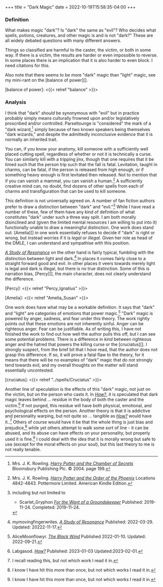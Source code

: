 +++
title = "Dark  Magic"
date = 2022-10-19T15:58:35-04:00
+++

### Definition

What makes magic "dark"?  Is "dark" the same as "evil"?  Who decides what
spells, potions, creatures, and other magic is and is not "dark?"  These are
all widely debated questions with many different answers. 

Things so classified are harmful to the caster, the victim, or both in some
way.  If there is a victim, the results are harder or even impossible to
reverse.  In some places there is an implication that it is also harder to even
block. I need citations for this.

Also note that there seems to be more "dark" magic than "light" magic, see my
mini-rant on the [balance of power][].

[balance of power]: <{{< relref "balance" >}}>

### Analysis

I think that "dark" *should* be synonymous with "evil" but in practice probably
simply means culturally frowned upon and/or legislatively proscribed and/or
controlled.  Parseltounge is "considered" the mark of a "dark
wizard,[^221019-1] simply because of two known speakers being themselves "dark
wizards," and despite the admittedly inconclusive evidence that it is normally
an inherited trait.

[^221019-1]: Mrs. J. K. Rowling.
    _[Harry Potter and the Chamber of Secrets](https://www.librarything.com/work/683408/book/225886342)_
    Bloomsbury Publishing Plc. © 2004.  page 199.

You can, if you know your anatomy, kill someone with a sufficiently well placed
cutting spell, regardless of whether or not it is technically a curse.  You can
similarly kill with a tripping jinx, though that one requires that it be timed
such that the person trip such that the fall is fatal.  Levitation, taught in
charms, can be fatal, if the person is released from high enough, or if
something heavy enough is first levitated then released.  Not to mention that
if you can vanish a mammal, you can vanish a human.[^210914-1]  A sufficiently
creative mind can, no doubt, find dozens of other spells from each of charms
and transfiguration that can be used to kill someone. 

[^210914-1]: Mrs. J. K. Rowling.
    _[Harry Potter and the Order of the
    Phoenix](https://www.goodreads.com/book/show/2.Harry_Potter_and_the_Order_of_the_Phoenix)_
    Locations 4842-4843. Pottermore Limited. American Kindle Edition.

This definition is not universally agreed on.  A number of fan fiction authors
prefer to draw a distinction between "dark" and "evil."[^221122-3]  While I
have read a number of these, few of them have any kind of definition of what
constitutes "dark" under such a three way split.  I am both morally disinclined
and (given the limited mental resources I am willing to put into it)
functionally unable to draw a meaningful distinction.  One work does stand out.
[Amelia][] in one work essentially refuses to decide if "dark" is right or
wrong, but instead worries if it is *legal or illegal*.  Given her role as head
of the DMLE, I can understand and sympathise with this position.  

_[A Study of Resonance][]_ on the other hand is fairly typical, fumbling with
the distinction between light and dark.[^221122-6]  In places it comes fairly
close to a straight forward good and evil.  In other places it veers towards
merely light is legal and dark is illegal, but there is no true distinction.
Some of this is narration bias, [Percy][], the main character, does not clearly
understand the difference.

[Percy]: <{{< relref "Percy_Ignatius" >}}>

[A Study of Resonance]: <https://archiveofourown.org/works/38041177>

[^221122-6]: mymovingfingerwrites. _[A Study of Resonance][]_
    Published: 2022-03-29. Updated: 20222-11-17.

[Amelia]: <{{< relref "Amelia_Susan" >}}>

[^221122-3]: including but not limited to
    * Scarlet_Gryphon
      _[For the Want of a Groundskeeper](https://archiveofourown.org/works/21541015)_
      Published: 2019-11-24. Completed: 2019-11-24.

One work does have what may be a workable definition.  It says that "dark" and
"light" are categories of emotions that power magic.[^230124-1]  "Dark" magic is
powered by anger, sadness, and fear under this theory.  The work rightly points
out that these emotions are not inherently sinful.  Anger can be righteous
anger.  Fear can be justifiable.  As of writing this, I have not finished the
work to find out how well the author pulls this off, but I can see some
potential problems.  There is a difference in *kind* between righteous anger and
the hatred that powers the killing curse or the [cruciatus][].  I strongly
suspect, from the brief bit that I *have* read, that the author does not grasp
this difference.  If so, it will prove a fatal flaw to the theory, for it means
that there will be no examples of "dark" magic that do not strongly tend towards
evil, and my overall thoughts on the matter will stand essentially uncontested. 

[^230124-1]: AliceMoonflowyr. _[The Black Wind][]_ Published 2022-01-10. Updated: 2022-09-21.

[The Black Wind]: <https://archiveofourown.org/works/36341272>

[cruciatus]: <{{< relref "../spells/Cruciatus" >}}>

Another line of speculation is the effects of this "dark" magic, not just on
the victim, but on the person who casts it.  In _[How?][]_, it is speculated
that dark magic leaves behind … residue in the body of both the caster and the
victim.[^230201-1]  If not purged, this residue will have both physical,
emotional, and psychological effects on the person.  Another theory is that it
is addictive and personality warping, but not quite so … tangible as _[How?][]_
would have it..[^230201-2]  Others of course would have it be that the whole
thing is just bias and prejudice,[^230201-3] while yet others attempt to walk
some sort of line - it can be abused, and its abuse can have effects on your
personality, but properly used it is fine.[^230201-4]  I could deal with the
idea that it is morally wrong but safe to use (except for the moral effects on
your soul), but this last theory to me is not really tenable.

[^230201-1]: Labgasod. _[How?][]_ Published: 2023-01-03 Updated:2023-02-01. 

[^230201-2]: I recall reading this, but not which work I read it in. 

[^230201-3]: I know I have hit this more than once, but not which works I read it in. 

[^230201-4]: I know I have hit this more than once, but not which works I read it in. 

[How?]: <https://archiveofourown.org/works/44041816/>

